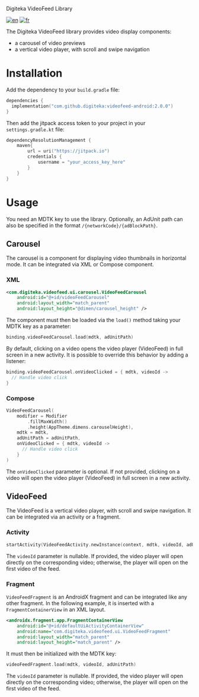 Digiteka VideoFeed Library

[![en](https://img.shields.io/badge/lang-en-red.svg)](README.md)
[![fr](https://img.shields.io/badge/lang-fr-blue.svg)](README.FR.md)

The Digiteka VideoFeed library provides video display components:
- a carousel of video previews
- a vertical video player, with scroll and swipe navigation

# Installation

Add the dependency to your `build.gradle` file:

``` kotlin    
dependencies {    
  implementation("com.github.digiteka:videofeed-android:2.0.0")
}   
```

Then add the jitpack access token to your project in your `settings.gradle.kt` file:

``` kotlin
dependencyResolutionManagement {
    maven{
        url = uri("https://jitpack.io")
        credentials {
            username = "your_access_key_here"
        }
    }
}
```

# Usage

You need an MDTK key to use the library.
Optionally, an AdUnit path can also be specified in the format `/{networkCode}/{adBlockPath}`.

## Carousel

The carousel is a component for displaying video thumbnails in horizontal mode. It can be integrated via XML or Compose component.

### XML

``` xml
<com.digiteka.videofeed.ui.carousel.VideoFeedCarousel
    android:id="@+id/videoFeedCarousel"
    android:layout_width="match_parent"
    android:layout_height="@dimen/carousel_height" />
```

The component must then be loaded via the `load()` method taking your MDTK key as a parameter:

``` kotlin
binding.videoFeedCarousel.load(mdtk, adUnitPath)
```

By default, clicking on a video opens the video player (VideoFeed) in full screen in a new activity.
It is possible to override this behavior by adding a listener:

``` kotlin
binding.videoFeedCarousel.onVideoClicked = { mdtk, videoId ->
  // Handle video click
}
```

### Compose

``` kotlin
VideoFeedCarousel(
    modifier = Modifier
        .fillMaxWidth()
        .height(AppTheme.dimens.carouselHeight),
    mdtk = mdtk,
    adUnitPath = adUnitPath,
    onVideoClicked = { mdtk, videoId ->
      // Handle video click
    }
)
```

The `onVideoClicked` parameter is optional.
If not provided, clicking on a video will open the video player (VideoFeed) in full screen in a new activity.

## VideoFeed

The VideoFeed is a vertical video player, with scroll and swipe navigation. It can be integrated via an activity or a fragment.

### Activity

``` kotlin
startActivity(VideoFeedActivity.newInstance(context, mdtk, videoId, adUnitPath))
```

The `videoId` parameter is nullable. If provided, the video player will open directly on the corresponding video; otherwise, the player will open on the first video of the feed.

### Fragment

`VideoFeedFragment` is an AndroidX fragment and can be integrated like any other fragment. In the following example, it is inserted with a `FragmentContainerView` in an XML layout.

``` xml
<androidx.fragment.app.FragmentContainerView
    android:id="@+id/defaultUiActivityContainerView"
    android:name="com.digiteka.videofeed.ui.VideoFeedFragment"
    android:layout_width="match_parent"
    android:layout_height="match_parent" />   
```

It must then be initialized with the MDTK key:

``` kotlin
videoFeedFragment.load(mdtk, videoId, adUnitPath)
```

The `videoId` parameter is nullable. If provided, the video player will open directly on the corresponding video; otherwise, the player will open on the first video of the feed.